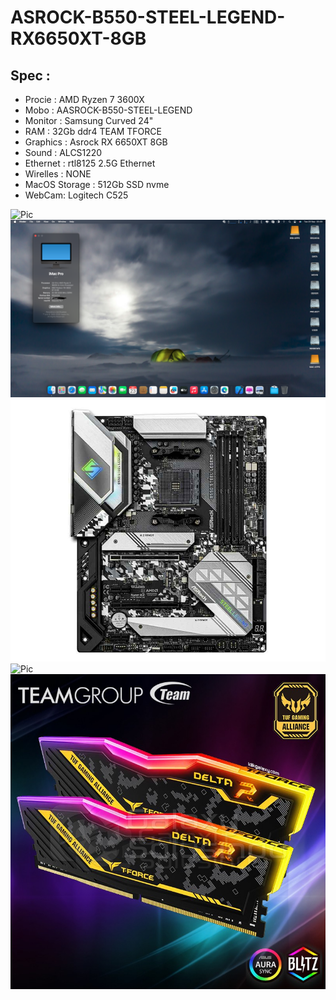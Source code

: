 # ASROCK-B550-STEEL-LEGEND-RX6650XT-8GB

## Spec :
- Procie : AMD Ryzen 7 3600X
- Mobo : AASROCK-B550-STEEL-LEGEND
- Monitor : Samsung Curved 24"
- RAM : 32Gb ddr4 TEAM TFORCE
- Graphics : Asrock RX 6650XT 8GB
- Sound : ALCS1220
- Ethernet : rtl8125 2.5G  Ethernet
- Wirelles : NONE
- MacOS Storage : 512Gb SSD nvme
- WebCam: Logitech C525


![Pic](https://github.com/iskakfatoni/ASROCK-B550-STEEL-LEGEND-RX6650XT-8GB-HACKINTOSH/blob/main/Picture/27114404.png)
![Pic](https://github.com/iskakfatoni/ASROCK-B550-STEEL-LEGEND-RX6650XT-8GB/blob/main/Picture/Screenshot%202025-09-23%20at%2020.03.01.png)
![Pic](https://github.com/iskakfatoni/ASROCK-B550-STEEL-LEGEND-HACKINTOSH/blob/main/PICTURES/asrock_asrock_b550_steel_legend_amd_ryzen_-am4-_amd_b550-_ddr4-_full03_iffo2h0e.jpg)
![Pic](https://github.com/iskakfatoni/ASROCK-B550-STEEL-LEGEND-RX6650XT-8GB-HACKINTOSH/blob/main/Picture/WhatsApp%20Image%202025-09-27%20at%2005.42.54.jpeg)
![Pic](https://github.com/iskakfatoni/ASUS_Z270_TUF_MARK1_SAPPHIRE_NITRO_RX580_6GB_HACKINTOSH_OPENCORE/blob/main/PIC/TEAM-TFORCE.jpeg)
